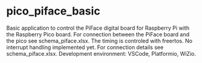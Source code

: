 # pico_piface_basic
Basic application to control the PiFace digital board for Raspberry Pi with the Raspberry Pico board.
For connection between the PiFace board and the pico see schema_piface.xlsx.
The timing is controled with freertos.
No interrupt handling implemented yet.
For connection details see schema_piface.xlsx.
Development environment: VSCode, Platformio, WiZio.
